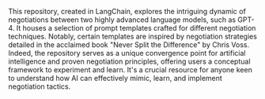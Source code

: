 This repository, created in LangChain, explores the intriguing dynamic of negotiations between two highly advanced language models, such as GPT-4. It houses a selection of prompt templates crafted for different negotiation techniques. Notably, certain templates are inspired by negotiation strategies detailed in the acclaimed book "Never Split the Difference" by Chris Voss. Indeed, the repository serves as a unique convergence point for artificial intelligence and proven negotiation principles, offering users a conceptual framework to experiment and learn. It's a crucial resource for anyone keen to understand how AI can effectively mimic, learn, and implement negotiation tactics.